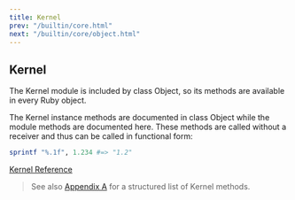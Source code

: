 ```yaml
---
title: Kernel
prev: "/builtin/core.html"
next: "/builtin/core/object.html"
---
```


## Kernel[](#kernel)

The Kernel module is included by class Object, so its methods are
available in every Ruby object.

The Kernel instance methods are documented in class Object while the
module methods are documented here. These methods are called without a
receiver and thus can be called in functional form:


```ruby
sprintf "%.1f", 1.234 #=> "1.2"
```

<a href='https://ruby-doc.org/core-2.7.0/Kernel.html' class='ruby-doc
remote' target='_blank'>Kernel Reference</a>



> See also [Appendix A](../../appendix-a.md) for a structured list of
> Kernel methods.

